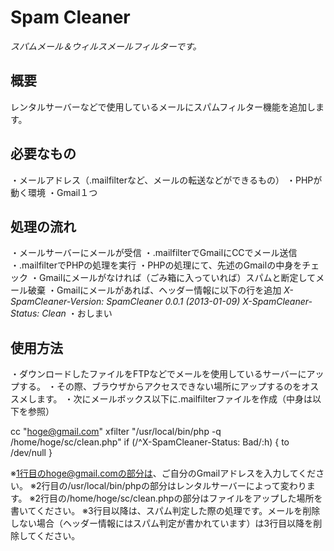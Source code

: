 # Spam Cleaner
*スパムメール＆ウィルスメールフィルターです。*
## 概要
レンタルサーバーなどで使用しているメールにスパムフィルター機能を追加します。
## 必要なもの
・メールアドレス（.mailfilterなど、メールの転送などができるもの）
・PHPが動く環境
・Gmail１つ
## 処理の流れ
・メールサーバーにメールが受信
・.mailfilterでGmailにCCでメール送信
・.mailfilterでPHPの処理を実行
・PHPの処理にて、先述のGmailの中身をチェック
・Gmailにメールがなければ（ごみ箱に入っていれば）スパムと断定してメール破棄
・Gmailにメールがあれば、ヘッダー情報に以下の行を追加
*X-SpamCleaner-Version: SpamCleaner 0.0.1 (2013-01-09)*
*X-SpamCleaner-Status: Clean*
・おしまい
## 使用方法
・ダウンロードしたファイルをFTPなどでメールを使用しているサーバーにアップする。
・その際、ブラウザからアクセスできない場所にアップするのをオススメします。
・次にメールボックス以下に.mailfilterファイルを作成（中身は以下を参照）

cc "hoge@gmail.com"
xfilter "/usr/local/bin/php -q /home/hoge/sc/clean.php"
if (/^X-SpamCleaner-Status: Bad/:h)
{
	to /dev/null
}

※1行目のhoge@gmail.comの部分は、ご自分のGmailアドレスを入力してください。
※2行目の/usr/local/bin/phpの部分はレンタルサーバーによって変わります。
※2行目の/home/hoge/sc/clean.phpの部分はファイルをアップした場所を書いてください。
※3行目以降は、スパム判定した際の処理です。メールを削除しない場合（ヘッダー情報にはスパム判定が書かれています）は3行目以降を削除してください。
